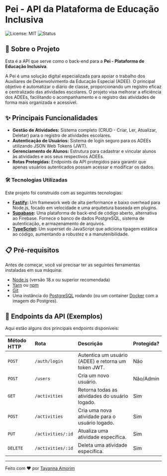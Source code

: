 # Pei - API da Plataforma de Educação Inclusiva

![License: MIT](https://img.shields.io/badge/license-MIT-blue.svg)
![Status](https://img.shields.io/badge/status-em%20desenvolvimento-yellow.svg)

## 🚀 Sobre o Projeto

Esta é a API  que serve como o back-end para a **Pei - Plataforma de Educação Inclusiva**.

A Pei é uma solução digital especializada para apoiar o trabalho dos Auxiliares de Desenvolvimento da Educação Especial (ADEE). O principal objetivo é automatizar o diário de classe, proporcionando um registro eficaz e centralizado das atividades escolares. O projeto visa melhorar a eficiência dos ADEEs, facilitando o acompanhamento e o registro das atividades de forma mais organizada e acessível.

## ✨ Principais Funcionalidades

- **Gestão de Atividades:** Sistema completo (CRUD - Criar, Ler, Atualizar, Deletar) para o registro de atividades escolares.
- **Autenticação de Usuários:** Sistema de login seguro para os ADEEs utilizando JSON Web Tokens (JWT).
- **Gerenciamento de Alunos:** Estrutura para cadastrar e vincular alunos às atividades e aos seus respectivos ADEEs.
- **Rotas Protegidas:** Endpoints da API protegidos para garantir que apenas usuários autenticados possam acessar e modificar os dados.

### 🛠️ Tecnologias Utilizadas

Este projeto foi construído com as seguintes tecnologias:

- **[Fastify](https://fastify.dev/):** Um framework web de alta performance e baixo overhead para Node.js, focado em velocidade e uma arquitetura baseada em plugins.
- **[Supabase](https://supabase.com/):** Uma plataforma de back-end de código aberto, alternativa ao Firebase. Fornece o banco de dados PostgreSQL, sistema de autenticação, e armazenamento de arquivos.
- **[TypeScript](https://www.typescriptlang.org/):** Um superset do JavaScript que adiciona tipagem estática ao código, aumentando a robustez e a manutenibilidade.


## 📋 Pré-requisitos

Antes de começar, você vai precisar ter as seguintes ferramentas instaladas em sua máquina:

- [Node.js](https://nodejs.org/en/) (versão 18.x ou superior recomendada)
- [Yarn](https://yarnpkg.com/) ou [npm](https://www.npmjs.com/)
- [Git](https://git-scm.com/)
- Uma instância do [PostgreSQL](https://www.postgresql.org/download/) rodando (ou um container [Docker](https://www.docker.com/) com a imagem do Postgres).

## 📝 Endpoints da API (Exemplos)

Aqui estão alguns dos principais endpoints disponíveis:

| Método HTTP | Rota              | Descrição                                           | Protegida? |
| :---------- | :---------------- | :-------------------------------------------------- | :--------- |
| `POST`      | `/auth/login`     | Autentica um usuário (ADEE) e retorna um token JWT. | Não        |
| `POST`      | `/users`          | Cria um novo usuário.                               | Não/Admin  |
| `GET`       | `/activities`     | Retorna todas as atividades do usuário logado.      | Sim        |
| `POST`      | `/activities`     | Cria uma nova atividade para o usuário logado.      | Sim        |
| `PUT`       | `/activities/:id` | Atualiza uma atividade específica.                  | Sim        |
| `DELETE`    | `/activities/:id` | Deleta uma atividade específica.                    | Sim        |

---

Feito com ❤️ por [Tayanna Amorim](<[https://seu-link-aqui.com](https://github.com/TayAmorim)>)
